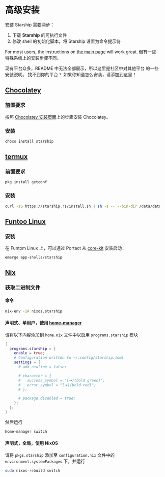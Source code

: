 # 高级安装

安装 Starship 需要两步：

1. 下载 **Starship** 的可执行文件
1. 修改 shell 的初始化脚本，将 Starship 设置为命令提示符

For most users, the instructions on [the main page](../guide/#🚀-installation) will work great. 但有一些特殊系统上的安装步骤不同。

现有平台众多，README 中无法全部展示，所以这里是社区中对其他平台 的一些安装说明。 找不到你的平台？ 如果你知道怎么安装，请添加到这里！

## [Chocolatey](https://chocolatey.org)

### 前置要求

按照 [Chocolatey 安装页面](https://chocolatey.org/install)上的步骤安装 Chocolatey。

### 安装

```powershell
choco install starship
```

## [termux](https://termux.com)

### 前置要求

```sh
pkg install getconf
```

### 安装

```sh
curl -sS https://starship.rs/install.sh | sh -s -- --bin-dir /data/data/com.termux/files/usr/bin
```

## [Funtoo Linux](https://www.funtoo.org/Welcome)

### 安装

在 Funtom Linux 上，可以通过 Portact 从 [core-kit](https://github.com/funtoo/core-kit/tree/1.4-release/app-shells/starship) 安装启动：

```sh
emerge app-shells/starship
```

## [Nix](https://nixos.wiki/wiki/Nix)

### 获取二进制文件

#### 命令

```sh
nix-env -iA nixos.starship
```

#### 声明式、单用户，使用 [home-manager](https://github.com/nix-community/home-manager)

请将以下内容添加到 `home.nix` 文件中以启用 `programs.starship` 模块

```nix
{
  programs.starship = {
    enable = true;
    # Configuration written to ~/.config/starship.toml
    settings = {
      # add_newline = false;

      # character = {
      #   success_symbol = "[➜](bold green)";
      #   error_symbol = "[➜](bold red)";
      # };

      # package.disabled = true;
    };
  };
}
```

然后运行

```sh
home-manager switch
```

#### 声明式，全局，使用 NixOS

请将 `pkgs.starship` 添加至 `configuration.nix` 文件中的 `environment.systemPackages` 下，并运行

```sh
sudo nixos-rebuild switch
```
